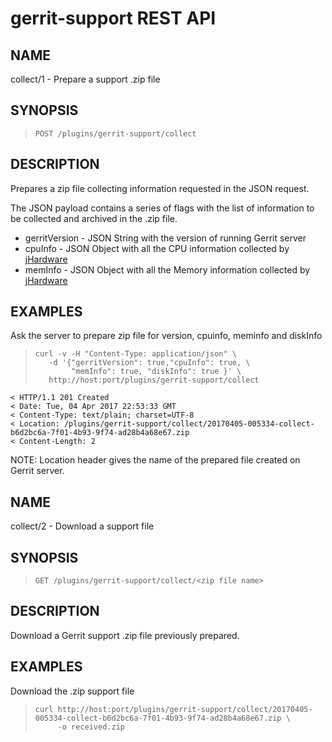 gerrit-support REST API
==============================

NAME
----
collect/1 - Prepare a support .zip file

SYNOPSIS
--------
>     POST /plugins/gerrit-support/collect

DESCRIPTION
-----------
Prepares a zip file collecting information requested in the JSON request.

The JSON payload contains a series of flags with the list of information to be
collected and archived in the .zip file.

- gerritVersion - JSON String with the version of running Gerrit server
- cpuInfo - JSON Object with all the CPU information collected by [jHardware](https://github.com/profesorfalken/jHardware)
- memInfo - JSON Object with all the Memory information collected by [jHardware](https://github.com/profesorfalken/jHardware)

EXAMPLES
--------

Ask the server to prepare zip file for version, cpuinfo, meminfo and diskInfo

>     curl -v -H "Content-Type: application/json" \
>        -d '{"gerritVersion": true,"cpuInfo": true, \
>             "memInfo": true, "diskInfo": true }' \
>        http://host:port/plugins/gerrit-support/collect

```
< HTTP/1.1 201 Created
< Date: Tue, 04 Apr 2017 22:53:33 GMT
< Content-Type: text/plain; charset=UTF-8
< Location: /plugins/gerrit-support/collect/20170405-005334-collect-b6d2bc6a-7f01-4b93-9f74-ad28b4a68e67.zip
< Content-Length: 2

```
NOTE: Location header gives the name of the prepared file created on Gerrit server.

NAME
----
collect/2 - Download a support file

SYNOPSIS
--------
>     GET /plugins/gerrit-support/collect/<zip file name>

DESCRIPTION
-----------
Download a Gerrit support .zip file previously prepared.

EXAMPLES
--------

Download the .zip support file

>     curl http://host:port/plugins/gerrit-support/collect/20170405-005334-collect-b6d2bc6a-7f01-4b93-9f74-ad28b4a68e67.zip \
>          -o received.zip


